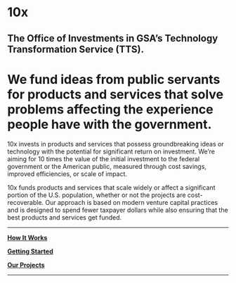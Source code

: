 # 10x

## The Office of Investments in GSA’s Technology Transformation Service (TTS).

# We fund ideas from public servants for products and services that solve problems affecting the experience people have with the government.

10x invests in products and services that possess groundbreaking ideas or technology with the potential for significant return on investment. We’re aiming for 10 times the value of the initial investment to the federal government or the American public, measured through cost savings, improved efficiencies, or scale of impact.

10x funds products and services that scale widely or affect a significant portion of the U.S. population, whether or not the projects are cost-recoverable. Our approach is based on modern venture capital practices and is designed to spend fewer taxpayer dollars while also ensuring that the best products and services get funded.

---

[**How It Works**](process.md)

[**Getting Started**](getting-started.md)

[**Our Projects**](projects.md)

---
